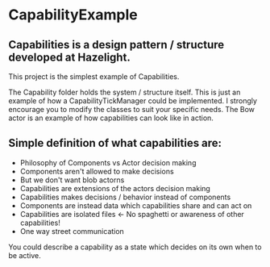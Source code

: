 # CapabilityExample

## Capabilities is a design pattern / structure developed at Hazelight.
This project is the simplest example of Capabilities.

The Capability folder holds the system / structure itself. 
This is just an example of how a CapabilityTickManager could be implemented. 
I strongly encourage you to modify the classes to suit your specific needs.
The Bow actor is an example of how capabilities can look like in action.

## Simple definition of what capabilities are:
* Philosophy of Components vs Actor decision making
* Components aren't allowed to make decisions
* But we don't want blob actorns
* Capabilities are extensions of the actors decision making
* Capabilities makes decisions / behavior instead of components
* Components are instead data which capabilities share and can act on
* Capabilities are isolated files <- No spaghetti or awareness of other capabilities!
* One way street communication

You could describe a capability as a state which decides on its own when to be active.

